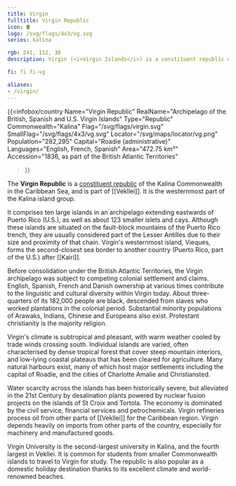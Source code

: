 ```yaml
---
title: Virgin
fulltitle: Virgin Republic
icon: 🛢️
logo: /svg/flags/4x3/vg.svg
series: kalina

rgb: 241, 112, 30
description: Virgin (<i>Virgin Islands</i>) is a constituent republic of Vekllei located in the Lesser Antilles of the Caribbean Sea.

fi: fi fi-vg

aliases:
- /virgin/
---
```

{{<infobox/country
	 Name="Virgin Republic"
	 RealName="Archipelago of the British, Spanish and U.S. Virgin Islands"
	 Type="Republic"
	 Commonwealth="Kalina"
	 Flag="/svg/flags/virgin.svg"
	 SmallFlag="/svg/flags/4x3/vg.svg"
	 Locator="/svg/maps/locator/vg.png"
	 Population="282,295"
	 Capital="Roadie (administrative)"
	 Languages="English, French, Spanish"
	 Area="472.75 km²"
	 Accession="1836, as part of the British Atlantic Territories"
 >}}

The <span class="fi fi-vg"></span> **Virgin Republic** is a [constituent republic](/republics/) of the Kalina Commonwealth in the Caribbean Sea, and is part of [[Vekllei]]. It is the westernmost part of the Kalina island group.

It comprises ten large islands in an archipelago extending eastwards of Puerto Rico (U.S.), as well as about 123 smaller islets and cays. Although these islands are situated on the fault-block mountains of the Puerto Rico trench, they are usually considered part of the Lesser Antilles due to their size and proximity of that chain. Virgin's westernmost island, Vieques, forms the second-closest sea border to another country (Puerto Rico, part of the U.S.) after [[Kairi]].

Before consolidation under the British Atlantic Territories, the Virgin archipelago was subject to competing colonial settlement and claims. English, Spanish, French and Danish ownership at various times contribute to the linguistic and cultural diversity within Virgin today. About three-quarters of its 182,000 people are black, descended from slaves who worked plantations in the colonial period. Substantial minority populations of Arawaks, Indians, Chinese and Europeans also exist. Protestant christianity is the majority religion.

Virgin's climate is subtropical and pleasant, with warm weather cooled by trade winds crossing south. Individual islands are varied, often characterised by dense tropical forest that cover steep mountain interiors, and low-lying coastal plateaus that has been cleared for agriculture. Many natural harbours exist, many of which host major settlements including the capital of Roadie, and the cities of Charlotte Amalie and Christiansted.

Water scarcity across the islands has been historically severe, but alleviated in the 21st Century by desalination plants powered by nuclear fusion projects on the islands of St Croix and Tortola. The economy is dominated by the civil service, financial services and petrochemicals. Virgin refineries process oil from other parts of [[Vekllei]] for the Caribbean region. Virgin depends heavily on imports from other parts of the country, especially for machinery and manufactured goods.

Virgin University is the second-largest university in Kalina, and the fourth largest in Vekllei. It is common for students from smaller Commonwealth islands to travel to Virgin for study. The republic is also popular as a domestic holiday destination thanks to its excellent climate and world-renowned beaches.

